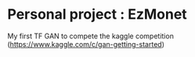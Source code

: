 # Personal project : EzMonet

My first TF GAN to compete the kaggle competition (https://www.kaggle.com/c/gan-getting-started)
